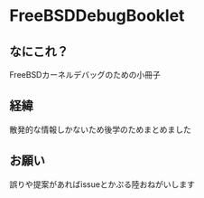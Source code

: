 # FreeBSDDebugBooklet

## なにこれ？
FreeBSDカーネルデバッグのための小冊子

## 経緯
散発的な情報しかないため後学のためまとめました

## お願い
誤りや提案があればissueとかぷる陸おねがいします
